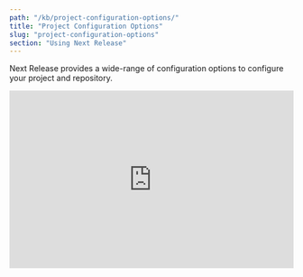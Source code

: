 ```yaml
---
path: "/kb/project-configuration-options/"
title: "Project Configuration Options"
slug: "project-configuration-options"
section: "Using Next Release"
---
```


Next Release provides a wide-range of configuration options to configure your project and repository.

<div style="position: relative; padding-bottom: 62.5%; height: 0;"><iframe src="https://www.loom.com/embed/172306d277bb472bb8fc11c5011c4af2" frameborder="0" webkitallowfullscreen mozallowfullscreen allowfullscreen style="position: absolute; top: 0; left: 0; width: 100%; height: 100%;"></iframe></div>
